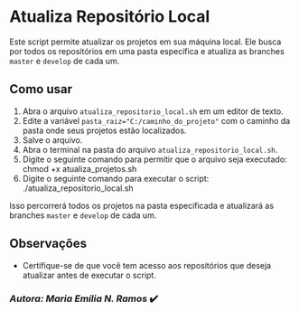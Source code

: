 # Atualiza Repositório Local

Este script permite atualizar os projetos em sua máquina local. Ele busca por todos os repositórios em uma pasta específica e atualiza as branches `master` e `develop` de cada um.

## Como usar

1. Abra o arquivo `atualiza_repositorio_local.sh` em um editor de texto.
2. Edite a variável `pasta_raiz="C:/caminho_do_projeto"` com o caminho da pasta onde seus projetos estão localizados.
3. Salve o arquivo.
4. Abra o terminal na pasta do arquivo `atualiza_repositorio_local.sh`.
5. Digite o seguinte comando para permitir que o arquivo seja executado: chmod +x atualiza_projetos.sh
6. Digite o seguinte comando para executar o script: ./atualiza_repositorio_local.sh


Isso percorrerá todos os projetos na pasta especificada e atualizará as branches `master` e `develop` de cada um.

## Observações

- Certifique-se de que você tem acesso aos repositórios que deseja atualizar antes de executar o script.

### *Autora: Maria Emília N. Ramos* :heavy_check_mark:
